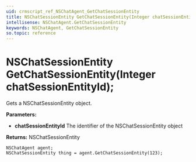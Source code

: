 ```yaml
---
uid: crmscript_ref_NSChatAgent_GetChatSessionEntity
title: NSChatSessionEntity GetChatSessionEntity(Integer chatSessionEntityId);
intellisense: NSChatAgent.GetChatSessionEntity
keywords: NSChatAgent, GetChatSessionEntity
so.topic: reference
---
```


# NSChatSessionEntity GetChatSessionEntity(Integer chatSessionEntityId);

Gets a NSChatSessionEntity object.

**Parameters:**
 - **chatSessionEntityId** The identifier of the NSChatSessionEntity object

**Returns:** NSChatSessionEntity

```crmscript
NSChatAgent agent;
NSChatSessionEntity thing = agent.GetChatSessionEntity(123);
```

